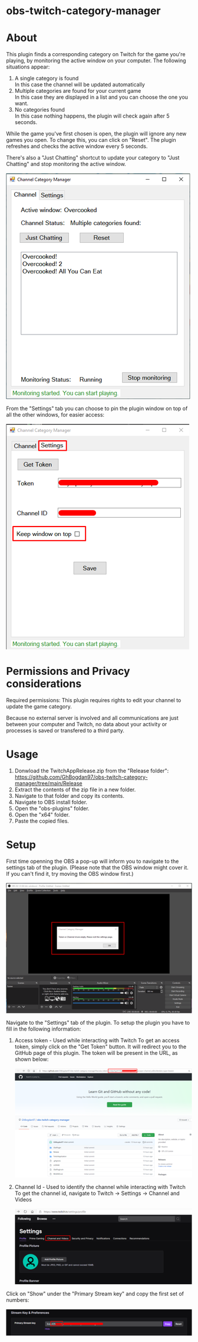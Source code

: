 # obs-twitch-category-manager

# About

This plugin finds a corresponding category on Twitch for the game you're playing, by monitoring the active window on your computer. The following situations appear:
1. A single category is found <br/>
     In this case the channel will be updated automatically
2. Multiple categories are found for your current game <br />
     In this case they are displayed in a list and you can choose the one you want.
3. No categories found <br />
     In this case nothing happens, the plugin will check again after 5 seconds.

While the game you've first chosen is open, the plugin will ignore any new games you open. To change this, you can click on "Reset". The plugin refreshes and checks the active window every 5 seconds.

There's also a "Just Chatting" shortcut to update your category to "Just Chatting" and stop monitoring the active window.<br /><br />
![Overview](./Screenshots/Overview.png)

From the "Settings" tab you can choose to pin the plugin window on top of all the other windows, for easier access:<br /><br />
![Window on top](./Screenshots/KeepWindowOnTop.png)

# Permissions and Privacy considerations

Required permissions: This plugin requires rights to edit your channel to update the game category.

Because no external server is involved and all communications are just between your computer and Twitch, no data about your activity or processes is saved or transfered to a third party.

# Usage

1. Donwload the TwitchAppRelease.zip from the "Release folder": https://github.com/GhBogdan97/obs-twitch-category-manager/tree/main/Release
2. Extract the contents of the zip file in a new folder.
3. Navigate to that folder and copy its contents.
4. Navigate to OBS install folder.
5. Open the "obs-plugins" folder.
6. Open the "x64" folder.
7. Paste the copied files.

# Setup

First time openning the OBS a pop-up will inform you to navigate to the settings tab of the plugin. (Please note that the OBS window might cover it. If you can't find it, try moving the OBS window first.) <br /><br />
![Initial warning](./Screenshots/InitialWarning.png)

Navigate to the "Settings" tab of the plugin. To setup the plugin you have to fill in the following information:

1. Access token - Used while interacting with Twitch
To get an access token, simply click on the "Get Token" button. It will redirect you to the GitHub page of this plugin. The token will be present in the URL, as shown below: <br /><br />
![Token](./Screenshots/TokenExample.png)

2. Channel Id - Used to identify the channel while interacting with Twitch
To get the channel id, navigate to Twitch -> Settings -> Channel and Videos <br /><br />
![Channel Id](./Screenshots/ChannelIdSource.png)

Click on "Show" under the "Primary Stream key" and copy the first set of numbers: <br /><br />
![Channel Id](./Screenshots/ChannelId.png)
